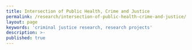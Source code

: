 ```yaml
---
title: Intersection of Public Health, Crime and Justice
permalink: /research/intersection-of-public-health-crime-and-justice/
layout: page
keywords: 'criminal justice research, research projects'
description: >-
published: true
---
```

